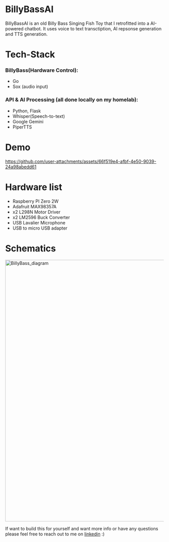 # BillyBassAI
BillyBassAI is an old Billy Bass Singing Fish Toy that I retrofitted into a AI-powered chatbot. It uses voice to text transctiption, AI repsonse generation and TTS generation. 


# Tech-Stack

### BillyBass(Hardware Control): 
- Go
- Sox (audio input)

### API & AI Processing (all done locally on my homelab): 
- Python, Flask
- Whisper(Speech-to-text)
- Google Gemini
- PiperTTS 

# Demo
https://github.com/user-attachments/assets/66f519e4-afbf-4e50-9039-24a98abedd61



# Hardware list
- Raspberry PI Zero 2W
- Adafruit MAX98357A
- x2 L298N Motor Driver
- x2 LM2596 Buck Converter
- USB Lavalier Microphone
- USB to micro USB adapter

# Schematics 
<img width="935" height="828" alt="BillyBass_diagram" src="https://github.com/user-attachments/assets/23782728-8210-498b-82e3-cdc2a4fc7118" />


If want to build this for yourself and want more info or have any questions please feel free to reach out to me on <a href = "https://www.linkedin.com/in/evanwsalmon/">linkedin</a> :)



